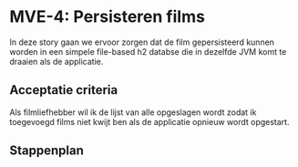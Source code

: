 # MVE-4: Persisteren films
In deze story gaan we ervoor zorgen dat de film gepersisteerd kunnen worden in een simpele file-based h2 databse die in dezelfde JVM komt te draaien als de applicatie.

## Acceptatie criteria
Als filmliefhebber wil ik de lijst van alle opgeslagen wordt zodat ik toegevoegd films niet kwijt ben als de applicatie opnieuw wordt opgestart.

## Stappenplan
